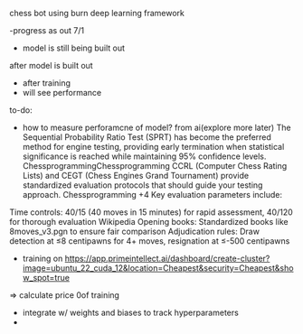 chess bot using burn deep learning framework

-progress as out 7/1
- model is still being built out


after model is built out 
- after training 
- will see performance 



to-do:

- how to measure perforamcne of model? 
from ai(explore more later)
The Sequential Probability Ratio Test (SPRT) has become the preferred method for engine testing, providing early termination when statistical significance is reached while maintaining 95% confidence levels. ChessprogrammingChessprogramming
CCRL (Computer Chess Rating Lists) and CEGT (Chess Engines Grand Tournament) provide standardized evaluation protocols that should guide your testing approach. Chessprogramming +4 Key evaluation parameters include:

Time controls: 40/15 (40 moves in 15 minutes) for rapid assessment, 40/120 for thorough evaluation Wikipedia
Opening books: Standardized books like 8moves_v3.pgn to ensure fair comparison
Adjudication rules: Draw detection at ≤8 centipawns for 4+ moves, resignation at ≤-500 centipawns


- training on https://app.primeintellect.ai/dashboard/create-cluster?image=ubuntu_22_cuda_12&location=Cheapest&security=Cheapest&show_spot=true

=> calculate price 0of training

- integrate w/ weights and biases to track hyperparameters
- 
